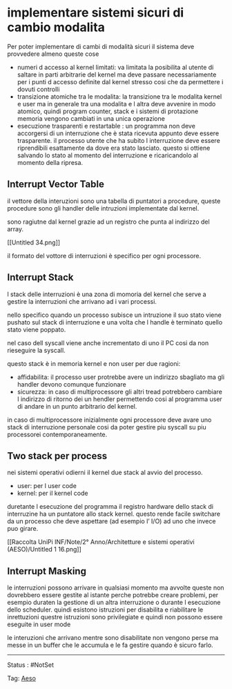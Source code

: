# implementare sistemi sicuri di cambio modalita

Per poter implementare di cambi di modalità sicuri il sistema deve provvedere almeno queste cose

- numeri d accesso al kernel limitati: va limitata la posibilita al utente di saltare in parti arbitrarie del kernel ma deve passare necessariamente per i punti d accesso definite dal kernel stresso cosi che da permettere i dovuti controlli
- transizione atomiche tra le modalita: la transizione tra le modalita kernel e user ma in generale tra una modalita e l altra deve avvenire in modo atomico, quindi program counter, stack e i sistemi di protazione memoria vengono cambiati in una unica operazione
- esecuzione trasparenti e restartable : un programma non deve accorgersi di un interruzione che è stata ricevuta appunto deve essere trasparente. il processo utente che ha subito l interruzione deve essere riprendibili esattamente da dove era stato lasciato. questo si ottiene salvando lo stato al momento del interruzione e ricaricandolo al momento della ripresa.

## Interrupt Vector Table

il vettore della interuzioni sono una tabella di puntatori a procedure, queste procedure sono gli handler delle intruzioni implementate dal kernel.

sono ragiutne dal kernel grazie ad un registro che punta al indirizzo del array.

[[Untitled 34.png]]

 il formato del vottore di interruzioni è specifico per ogni processore.



## Interrupt Stack

 l stack delle interruzioni è una zona di momoria del kernel che serve a gestire la interruzioni che arrivano ad i vari processi.

nello specifico quando un processo subisce un intruzione il suo stato viene pushato sul stack di interruzione e una volta che l handle è terminato quello stato viene poppato.

nel caso dell syscall viene anche incrementato di uno il PC cosi da non rieseguire la syscall.

questo stack è in memoria kernel e non user per due ragioni:

- affidabilita: il processo user protrebbe avere un indirizzo sbagliato ma gli handler devono comunque funzionare
- sicurezza: in caso di multiprocessore  gli altri tread potrebbero cambiare l indirizzo di ritorno dei un hendler permettendo cosi al programma user di andare in un punto arbitrario del kernel.

in caso di multiprocessore inizialmente ogni processore deve avare uno stack di interruzione personale cosi da poter gestire piu syscall su piu processorei contemporaneamente.

## Two stack per process

nei sistemi operativi odierni il kernel due stack al avvio del processo.

- user: per l user code
- kernel: per il kernel code

duretante l esecuzione del programma il registro hardware  dello stack di interruzine ha un puntatore allo stack kernel. questo rende facile switchare da un processo che deve aspettare (ad esempio l’ I/O) ad uno che invece puo girare.

[[Raccolta UniPi INF/Note/2° Anno/Architetture e sistemi operativi (AESO)/Untitled 1 16.png]]

## Interrupt Masking

le interruzioni possono arrivare in qualsiasi momento ma avvolte queste non dovrebbero essere gestite al istante perche potrebbe creare problemi, per esempio duraten la gestione di un altra interruzione o durante l esecuzione dello scheduler. quindi esistono istruzioni per disabilita e riabilitare le inrettuzioni questre istruzioni sono privilegiate e quindi non possono essere eseguite in user mode

le interuzioni che arrivano mentre sono disabilitate non vengono perse ma messe in un buffer che le accumula e le fa gestire quando è sicuro farlo.



---

Status : #NotSet

Tag: [Aeso](../../../Architetture%20e%20sistemi%20operativi%20(AESO)%201e0e264228a748feabc5de07d5a770db.md)
